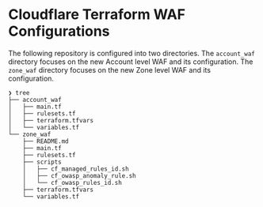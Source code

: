 # Cloudflare Terraform WAF Configurations

The following repository is configured into two directories. 
The `account_waf` directory focuses on the new Account level WAF and its configuration. 
The `zone_waf` directory focuses on the new Zone level WAF and its configuration.

```
❯ tree
├── account_waf
│   ├── main.tf
│   ├── rulesets.tf
│   ├── terraform.tfvars
│   └── variables.tf
└── zone_waf
    ├── README.md
    ├── main.tf
    ├── rulesets.tf
    ├── scripts
    │   ├── cf_managed_rules_id.sh
    │   ├── cf_owasp_anomaly_rule.sh
    │   └── cf_owasp_rules_id.sh
    ├── terraform.tfvars
    └── variables.tf
```